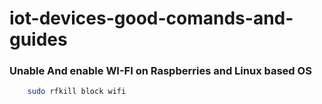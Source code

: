 # iot-devices-good-comands-and-guides

### Unable And enable WI-FI on Raspberries and Linux based OS

```sh
    sudo rfkill block wifi
```
